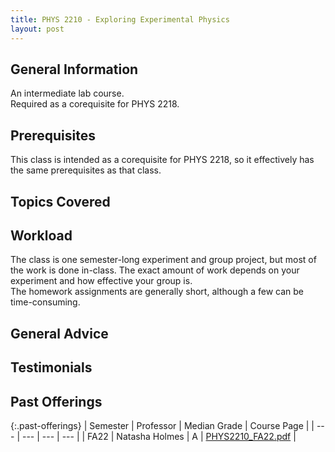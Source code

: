 ```yaml
---
title: PHYS 2210 - Exploring Experimental Physics
layout: post
---
```


<link rel="stylesheet" href="/main.css">

## General Information
An intermediate lab course.  
Required as a corequisite for PHYS 2218.  

## Prerequisites
This class is intended as a corequisite for PHYS 2218, so it effectively has the same prerequisites as that class.  

## Topics Covered

## Workload
The class is one semester-long experiment and group project, but most of the work is done in-class.  The exact amount of work depends on your experiment and how effective your group is.  
The homework assignments are generally short, although a few can be time-consuming.  

## General Advice

## Testimonials

## Past Offerings

{:.past-offerings}
| Semester | Professor | Median Grade | Course Page |
| --- | --- | --- | --- |
| FA22 | Natasha Holmes | A | <a href="/syllabi/PHYS2210_FA22.pdf">PHYS2210_FA22.pdf</a> |
